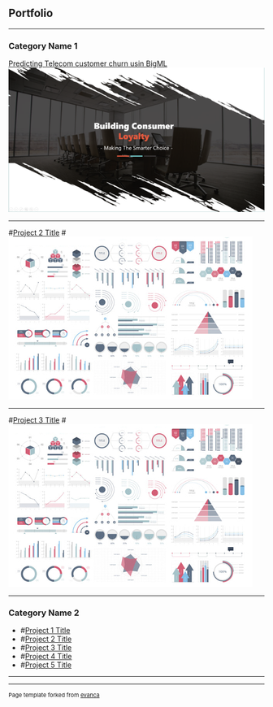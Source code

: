## Portfolio

---

### Category Name 1 

[Predicting Telecom customer churn usin BigML](/pdf/bigML1.pdf)
<img src="images/BigML_1.png?raw=true"/>

---
#[Project 2 Title](/pdf/sample_presentation.pdf)
#<img src="images/dummy_thumbnail.jpg?raw=true"/>

---
#[Project 3 Title](http://example.com/)
#<img src="images/dummy_thumbnail.jpg?raw=true"/>

---

### Category Name 2

- #[Project 1 Title](http://example.com/)
- #[Project 2 Title](http://example.com/)
- #[Project 3 Title](http://example.com/)
- #[Project 4 Title](http://example.com/)
- #[Project 5 Title](http://example.com/)

---




---
<p style="font-size:11px">Page template forked from <a href="https://github.com/evanca/quick-portfolio">evanca</a></p>
<!-- Remove above link if you don't want to attibute -->
